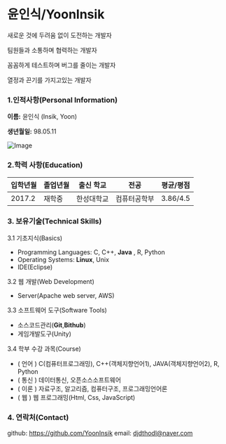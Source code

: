 # 윤인식/YoonInsik

새로운 것에 두려움 없이 도전하는 개발자

팀원들과 소통하며 협력하는 개발자

꼼꼼하게 테스트하며 버그를 줄이는 개발자

열정과 끈기를 가지고있는 개발자

### 1.인적사항(Personal Information)

  **이름:** 윤인식 (Insik, Yoon)

  **생년월일:** 98.05.11

  ![Image](https://github.com/images/profile)

### 2.학력 사항(Education)

| 입학년월 | 졸업년월 | 출신 학교 |전공 | 평균/평점 |
| ---------- |  ----------  |  ---------- |  ---------- | ---------- |
| 2017.2 | 재학중 | 한성대학교   |컴퓨터공학부 | 3.86/4.5 |

### 3. 보유기술(Technical Skills)

3.1 기초지식(Basics)

 - Programming Languages: C, C++, **Java** , R, Python
 - Operating Systems: **Linux**, Unix
 - IDE(Eclipse)

3.2 웹 개발(Web Development)

 - Server(Apache web server, AWS)

3.3 소프트웨어 도구(Software Tools)

 - 소스코드관리(__Git__,__Bithub__)
 - 게임개발도구(Unity)

3.4 학부 수강 과목(Course)

 - ( 언어 ) C(컴퓨터프로그래밍), C++(객체지향언어1), JAVA(객체지향언어2), R, Python
 - ( 통신 ) 데이터통신, 오픈소스소프트웨어
 - ( 이론 ) 자료구조, 알고리즘, 컴퓨터구조, 프로그래밍언어론
 - ( 웹 ) 웹 프로그래밍(Html, Css, JavaScript)

### 4. 연락처(Contact)

github: https://github.com/YoonInsik
email: djdthodl@naver.com


